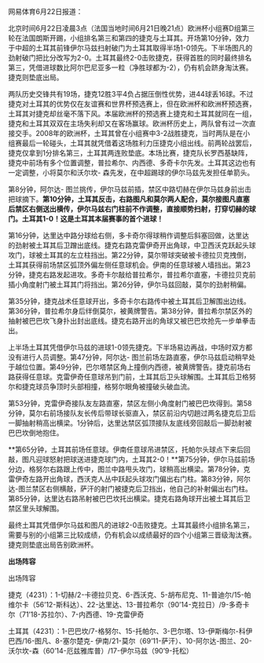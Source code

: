 网易体育6月22日报道：

北京时间6月22日凌晨3点（法国当地时间6月21日晚21点）欧洲杯小组赛D组第三轮在法国朗斯开踢，小组排名第三和第四的捷克与土耳其。开场第10分钟，效力于中超的土耳其前锋伊尔马兹扫射破门为土耳其取得半场1-0领先。下半场图凡的劲射破门把比分改写为2-0。土耳其最终2-0击败捷克，获得首胜的同时最终排名第三，凭借进球数比阿尔巴尼亚多一粒（净胜球都为-2），仍有机会跻身淘汰赛。捷克则垫底出局。

两队历史交锋共有19场，捷克12胜3平4负占据压倒性优势，进44球丢16球。不过捷克对土耳其的优势仅在友谊赛和世界杯预选赛上，但在欧洲杯和欧洲杯预选赛，土耳其对捷克却丝毫不落下风。本届欧洲杯的预选赛上捷克和土耳其就同在一组，捷克和土耳其双双在主场失利却又在客场赢球。欧洲杯历史上，两队曾有过一次直接交手。2008年的欧洲杯，土耳其曾在小组赛中3-2战胜捷克，当时两队是在小组赛最后一轮碰头，土耳其就凭借着这场胜利力压捷克小组出线。前两轮战罢后，捷克仅拿到1分排名第三，土耳其两连败垫底。本场比赛，捷克队长罗西基缺阵，捷克中前场有多个位置调整，普拉希尔、内西德、多奇卡尔先发。土耳其这边也有一定调整，小将莫尔和沃尔坎-
森先发，在中超踢球的伊尔马兹先发担任单箭头。

第8分钟，阿尔达-
图兰挑传，伊尔马兹前插，禁区中路切赫在伊尔马兹身前出击把球摘下。**第10分钟，土耳其反击，右路图凡和莫尔两人配合，莫尔接图凡直塞后禁区右侧送出横传，伊尔马兹右门柱前不作调整，直接顺势扫射，打穿切赫的球门。土耳其1-0！这是土耳其本届赛事的首个进球！**

第16分钟，达里达中路分球给右侧，多卡奇尔得球稍作调整后斜塞回做，达里达的劲射被土耳其后卫蹭出底线。捷克右路克雷伊奇开出角球，中卫西沃克跃起头球攻门，球被土耳其的左立柱挡出。第22分钟，莫尔带球突破被卡德拉贝克拽倒，土耳其获得前场禁区弧顶外偏左侧任意球机会。伊南的任意球被人墙挡出。第23分钟，捷克右路发起进攻。多奇卡尔敲给普拉希尔，普拉希尔直塞，卡德拉贝克前插小角度射门被土耳其门将挡出。第26分钟，伊尔马兹回敲，莫尔的劲射稍偏。

第35分钟，捷克战术任意球开出，多奇卡尔右路传中被土耳其后卫解围出边线。第36分钟，普拉希尔身后绊倒莫尔，被黄牌警告。第38分钟，普拉希尔禁区外的抽射被巴巴坎飞身扑出封出底线。捷克右路开出的角球又被巴巴坎抢先一步单拳击出。

上半场土耳其凭借伊尔马兹的进球1-0领先捷克。下半场易边再战，中场时双方都没有进行人员调整。第47分钟，阿尔达-
图兰前场左路直塞，伊尔马兹启动稍早处于越位位置。第49分钟，巴尔塔禁区角上撞倒内西德，被黄牌警告。捷克前场右路获得任意球。克雷伊奇任意球吊到门前，土耳其后卫头球解围。土耳其后卫格努尔和捷克球员争顶时头部相撞，格努尔眼角被撞破头破血流。

第53分钟，克雷伊奇接队友左路直塞，禁区左侧小角度射门被巴巴坎得到。第58分钟，莫尔右前场接队友长传后带球长驱直入，禁区前沿内切趟过两名捷克后卫后一脚抽射稍高出横梁。1分钟后，达里达禁区弧顶接队友底线旁回敲后一脚劲射被巴巴坎倒地抱住。

**第65分钟，土耳其前场任意球。伊南任意球吊进禁区，托帕尔头球点下来后回敲，图凡迎球怒射把球送进捷克球门内，土耳其2-0！**第75分钟，伊尔马兹前场分边，格努尔右路跟上传中，图兰中路甩头攻门，球稍高出横梁。第78分钟，克雷伊奇左路开出角球，西沃克人丛中跃起头球攻门偏出右门柱。第83分钟，阿尔达-图兰禁区右侧横敲，萨汗的射门被捷克后卫挡出，他自己的补射偏出右门柱。第85分钟，达里达右路吊射被巴巴坎托出横梁。捷克右路角球开出被土耳其后卫禁区里头球解围。

最终土耳其凭借伊尔马兹和图凡的进球2-0击败捷克。土耳其最终小组排名第三，需要与别的小组第三比较成绩，仍有机会以成绩最好的四个小组第三晋级淘汰赛。捷克则垫底出局告别欧洲杯。

**出场阵容**

出场阵容

捷克（4231）：1-切赫/2-卡德拉贝克、6-西沃克、5-胡布尼克、11-普迪尔/15-帕维尔卡（56’12-斯科达）、22-达里达、13-普拉希尔（90’14-克拉日）/9-多奇卡尔（71’18-苏拉尔）、7-内西德、19-克雷伊奇

土耳其（4231）：1-巴巴坎/7-格努尔、15-托帕尔、3-巴尔塔、13-伊斯梅尔-科伊巴西/16-图凡、8-塞尔楚克-
伊南/21-莫尔（69’11-萨汗）、10-阿尔达-图兰、20-沃尔坎-森（60’14-厄兹雅库普）/17-伊尔马兹（90’9-托松）

